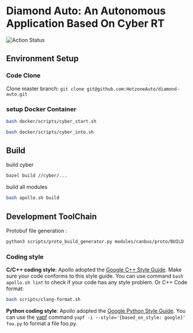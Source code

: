 # Diamond Auto: An Autonomous Application Based On Cyber RT

![Action Status](https://github.com/HotzoneAuto/diamond-auto/workflows/Diamond/badge.svg)
## Environment Setup

### Code Clone

Clone master branch:  `git clone git@github.com:HotzoneAuto/diamond-auto.git`

### setup Docker Container

```bash
bash docker/scripts/cyber_start.sh
```

```bash
bash docker/scripts/cyber_into.sh
```

## Build

build  cyber


```bash
bazel build //cyber/...
```

build all modules


```bash
bash apollo.sh build
```


## Development ToolChain

Protobuf file generation :

```bash
python3 scripts/proto_build_generator.py modules/canbus/proto/BUILD

```

### Coding style

**C/C++ coding style**: Apollo adopted the [Google C++ Style Guide](https://google.github.io/styleguide/cppguide.html). Make sure your code conforms to this style guide. You can use command `bash apollo.sh lint` to check if your code has any style problem. Or
C++ Code format:

```bash
bash scripts/clang-format.sh
```

**Python coding style**:  Apollo adopted the [Google Python Style Guide](https://google.github.io/styleguide/pyguide.html). You can use the  [yapf](https://github.com/google/yapf) command `yapf -i --style='{based_on_style: google}' foo.py` to format a file foo.py.
